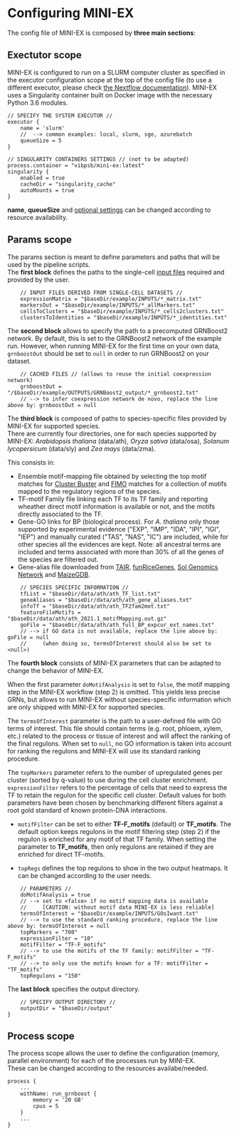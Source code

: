 # Configuring MINI-EX

The config file of MINI-EX is composed by **three main sections**:

## **Exectutor scope**
MINI-EX is configured to run on a SLURM computer cluster as specified in the executor configuration scope at the top of the config file (to use a different executor, please check [the Nextflow documentation](https://www.nextflow.io/docs/latest/executor.html)).
MINI-EX uses a Singularity container built on Docker image with the necessary Python 3.6 modules.

```
// SPECIFY THE SYSTEM EXECUTOR //
executor {
    name = 'slurm'
    //  --> common examples: local, slurm, sge, azurebatch
    queueSize = 5
}

// SINGULARITY CONTAINERS SETTINGS // (not to be adapted)
process.container = "vibpsb/mini-ex:latest"
singularity {
    enabled = true
    cacheDir = "singularity_cache"
    autoMounts = true
}
```

**name**, **queueSize** and [optional settings](https://www.nextflow.io/docs/latest/config.html) can be changed according to resource availability. 

## **Params scope**
The params section is meant to define parameters and paths that will be used by the pipeline scripts.  
The **first block** defines the paths to the single-cell [input files](https://github.com/VIB-PSB/MINI-EX/tree/main/example/INPUTS) required and provided by the user. 

```
    // INPUT FILES DERIVED FROM SINGLE-CELL DATASETS //
    expressionMatrix = "$baseDir/example/INPUTS/*_matrix.txt"
    markersOut = "$baseDir/example/INPUTS/*_allMarkers.txt"
    cellsToClusters = "$baseDir/example/INPUTS/*_cells2clusters.txt"
    clustersToIdentities = "$baseDir/example/INPUTS/*_identities.txt"
```
The **second block** allows to specify the path to a precomputed GRNBoost2 network. By default, this is set to the GRNBoost2 network of the example run. However, when running MINI-EX for the first time on your own data, `grnboostOut` should be set to `null` in order to run GRNBoost2 on your dataset.

```
    // CACHED FILES // (allows to reuse the initial coexpression network)
    grnboostOut = "/$baseDir/example/OUTPUTS/GRNBoost2_output/*_grnboost2.txt" 
    // --> to infer coexpression network de novo, replace the line above by: grnboostOut = null
```

The **third block** is composed of paths to species-specific files provided by MINI-EX for supported species.  
There are currently four directories, one for each species supported by MINI-EX: *Arabidopsis thaliana* (data/ath), *Oryza sativa* (data/osa), *Solanum lycopersicum* (data/sly) and *Zea mays* (data/zma).

This consists in:
* Ensemble motif-mapping file obtained by selecting the top motif matches for [Cluster Buster](https://github.com/weng-lab/cluster-buster) and [FIMO](https://meme-suite.org/meme/doc/fimo.html) matches for a collection of motifs mapped to the regulatory regions of the species.
* TF-motif Family file linking each TF to its TF family and reporting wheather direct motif information is available or not, and the motifs directly associated to the TF.
* Gene-GO links for BP (biological process).
For *A. thaliana* only those supported by experimental evidence ("EXP", "IMP", "IDA", "IPI", "IGI", "IEP") and manually curated ("TAS", "NAS", "IC") are included, while for other species all the evidences are kept.
Note: all ancestral terms are included and terms associated with more than 30% of all the genes of the species are filtered out.
* Gene-alias file downloaded from [TAIR](https://www.arabidopsis.org/download/index-auto.jsp?dir=%2Fdownload_files%2FPublic_Data_Releases%2FTAIR_Data_20140331), [funRiceGenes](https://funricegenes.github.io/), [Sol Genomics Network](https://solgenomics.net/ftp/tomato_genome/annotation/ITAG4.0_release/ITAG4.0_descriptions.txt) and [MaizeGDB](https://www.maizegdb.org/associated_genes?type=all&style=tab).

```	
    // SPECIES SPECIFIC INFORMATION //
    tfList = "$baseDir/data/ath/ath_TF_list.txt"
    geneAliases = "$baseDir/data/ath/ath_gene_aliases.txt"
    infoTf = "$baseDir/data/ath/ath_TF2fam2mot.txt"
    featureFileMotifs = "$baseDir/data/ath/ath_2021.1_motifMapping.out.gz"
    goFile = "$baseDir/data/ath/ath_full_BP_expcur_ext_names.txt" 
    // --> if GO data is not available, replace the line above by: goFile = null 
    //     (when doing so, termsOfInterest should also be set to <null>)
```
The **fourth block** consists of MINI-EX parameters that can be adapted to change the behavior of MINI-EX.

When the first parameter `doMotifAnalysis` is set to `false`, the motif mapping step in the MINI-EX workflow (step 2) is omitted. This yields less precise GRNs, but allows to run MINI-EX without species-specific information which are only shipped with MINI-EX for supported species.

The `termsOfInterest` parameter is the path to a user-defined file with GO terms of interest. This file should contain terms (e.g. root, phloem, xylem, etc.) related to the process or tissue of interest and will affect the ranking of the final regulons. When set to `null`, no GO information is taken into account for ranking the regulons and MINI-EX will use its standard ranking procedure.

The `topMarkers` parameter refers to the number of upregulated genes per cluster (sorted by q-value) to use during the cell cluster enrichment. `expressionFilter` refers to the percentage of cells that need to express the TF to retain the regulon for the specific cell cluster. Default values for both parameters have been chosen by benchmarking different filters against a root gold standard of known protein-DNA interactions.

* `motifFilter` can be set to either **TF-F_motifs** (default) or **TF_motifs**. The default option keeps regulons in the motif filtering step (step 2) if the regulon is enriched for any motif of that TF family. When setting the parameter to **TF_motifs**, then only regulons are retained if they are enriched for direct TF-motifs.

* `topRegs` defines the top regulons to show in the two output heatmaps. It can be changed according to the user needs.

```	
    // PARAMETERS //
    doMotifAnalysis = true 
    // --> set to <false> if no motif mapping data is available 
    //     [CAUTION: without motif data MINI-EX is less reliable]
    termsOfInterest = "$baseDir/example/INPUTS/GOsIwant.txt"
    // --> to use the standard ranking procedure, replace the line above by: termsOfInterest = null
    topMarkers = "700"
    expressionFilter = "10"
    motifFilter = "TF-F_motifs" 
    // --> to use the motifs of the TF family: motifFilter = "TF-F_motifs"
    // --> to only use the motifs known for a TF: motifFilter =  "TF_motifs"
    topRegulons = "150"
```

The **last block** specifies the output directory.  

```	
    // SPECIFY OUTPUT DIRECTORY //
    outputDir = "$baseDir/output"
}
```

## **Process scope**
The process scope allows the user to define the configuration (memory, parallel environment) for each of the processes run by MINI-EX.  
These can be changed according to the resources availabe/needed. 
   
```	
process {
    ...
    withName: run_grnboost {
        memory = '20 GB'
        cpus = 5
    }
    ...
}
```
